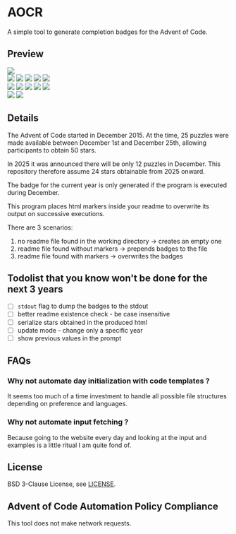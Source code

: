 # AOCR

A simple tool to generate completion badges for the Advent of Code.

## Preview

<!-- AOCR_BADGES_START -->
<div>
<img src="https://img.shields.io/badge/total_stars%20⭐-96%2F548-fcd34d?style=for-the-badge">
<br>
<img src="https://img.shields.io/badge/2015%20⭐-02%2F50-e5e5e5">
<img src="https://img.shields.io/badge/2016%20⭐-50%2F50-fcd34d">
<img src="https://img.shields.io/badge/2017%20⭐-00%2F50-a8a29e">
<img src="https://img.shields.io/badge/2018%20⭐-00%2F50-a8a29e">
<img src="https://img.shields.io/badge/2019%20⭐-00%2F50-a8a29e">
<br>
<img src="https://img.shields.io/badge/2020%20⭐-00%2F50-a8a29e">
<img src="https://img.shields.io/badge/2021%20⭐-00%2F50-a8a29e">
<img src="https://img.shields.io/badge/2022%20⭐-00%2F50-a8a29e">
<img src="https://img.shields.io/badge/2023%20⭐-00%2F50-a8a29e">
<img src="https://img.shields.io/badge/2024%20⭐-03%2F50-e5e5e5">
<br>
<img src="https://img.shields.io/badge/2025%20⭐-24%2F24-fcd34d">
<img src="https://img.shields.io/badge/2026%20⭐-17%2F24-e5e5e5">
</div>

<!-- AOCR_BADGES_END -->

## Details

The Advent of Code started in December 2015. At the time,
25 puzzles were made available between December 1st and December 25th,
allowing participants to obtain 50 stars.

In 2025 it was announced there will be only 12 puzzles in December.
This repository therefore assume 24 stars obtainable from 2025 onward.

The badge for the current year is only generated if the program
is executed during December.

This program places html markers inside your readme to overwrite
its output on successive executions.

There are 3 scenarios:

1. no readme file found in the working directory -> creates an empty one
2. readme file found without markers -> prepends badges to the file
3. readme file found with markers -> overwrites the badges

## Todolist that you know won't be done for the next 3 years

- [ ] `stdout` flag to dump the badges to the stdout
- [ ] better readme existence check - be case insensitive
- [ ] serialize stars obtained in the produced html
- [ ] update mode - change only a specific year
- [ ] show previous values in the prompt

## FAQs

### Why not automate day initialization with code templates ?

It seems too much of a time investment to handle all possible
file structures depending on preference and languages.

### Why not automate input fetching ?

Because going to the website every day and looking at the input
and examples is a little ritual I am quite fond of.

## License

BSD 3-Clause License, see [LICENSE](./LICENSE).

## Advent of Code Automation Policy Compliance

This tool does not make network requests.
